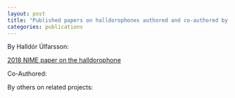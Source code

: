 ```yaml
---
layout: post
title: "Published papers on halldorophones authored and co-authored by Halldór Úlfarsson"
categories: publications
---
```

By Halldór Úlfarsson:

[2018 NIME paper on the halldorophone](/master/assets/papers/Halldorophone_NIME_2018)

Co-Authored:

By others on related projects:

